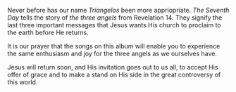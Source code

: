 Never before has our name _Triangelos_ been more appriopriate. _The Seventh Day_ tells the story of _the three angels_ from Revelation 14. They signify the last three important messages that Jesus wants His church to proclaim to the earth before He returns.

It is our prayer that the songs on this album will enable you to experience the same enthusiasm and joy for the three angels as we ourselves have.

Jesus will return soon, and His invitation goes out to us all, to accept His offer of grace and to make a stand on His side in the great controversy of this world.
